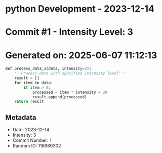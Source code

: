 ﻿# python Development - 2023-12-14
# Commit #1 - Intensity Level: 3
# Generated on: 2025-06-07 11:12:13
```python
def process_data_1(data, intensity=3):
    '''Process data with specified intensity level'''
    result = []
    for item in data:
        if item > 0:
            processed = item * intensity + 29
            result.append(processed)
    return result
```
## Metadata
- Date: 2023-12-14
- Intensity: 3
- Commit Number: 1
- Random ID: 118989302

